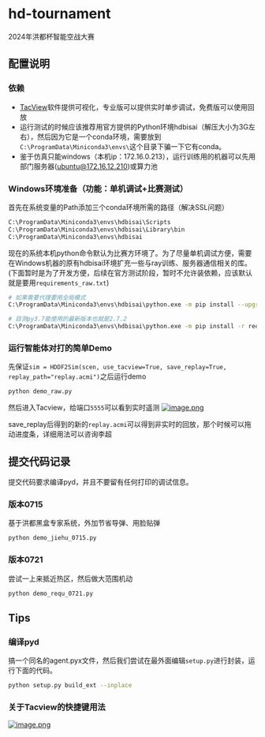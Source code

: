 # hd-tournament
2024年洪都杯智能空战大赛

## 配置说明
### 依赖
- [TacView](https://www.tacview.net/download/latest/en/)软件提供可视化，专业版可以提供实时单步调试，免费版可以使用回放
- 运行测试的时候应该推荐用官方提供的Python环境hdbisai（解压大小为3G左右），然后因为它是一个conda环境，需要放到`C:\ProgramData\Miniconda3\envs\`这个目录下骗一下它有conda。
- 鉴于仿真只能windows（本机ip：172.16.0.213），运行训练用的机器可以先用部门服务器(ubuntu@172.16.12.210)或算力池

### Windows环境准备（功能：单机调试+比赛测试）
首先在系统变量的Path添加三个conda环境所需的路径（解决SSL问题）
```sh
C:\ProgramData\Miniconda3\envs\hdbisai\Scripts
C:\ProgramData\Miniconda3\envs\hdbisai\Library\bin
C:\ProgramData\Miniconda3\envs\hdbisai
```
现在的系统本机python命令默认为比赛方环境了。为了尽量单机调试方便，需要在Windows机器的原有hdbisai环境扩充一些与ray训练、服务器通信相关的库。(下面暂时是为了开发方便，后续在官方测试阶段，暂时不允许装依赖，应该默认就是要用`requirements_raw.txt`)
```sh
# 如果需要代理要用全局模式
C:\ProgramData\Miniconda3\envs\hdbisai\python.exe -m pip install --upgrade pip --proxy=127.0.0.1:10809 

# 目测py3.7能使用的最新版本也就是2.7.2
C:\ProgramData\Miniconda3\envs\hdbisai\python.exe -m pip install -r requirements.txt --proxy=127.0.0.1:10809  
```

### 运行智能体对打的简单Demo
先保证`sim = HDDF2Sim(scen, use_tacview=True, save_replay=True, replay_path="replay.acmi")`之后运行demo
```sh
python demo_raw.py
```
然后进入Tacview，给端口`5555`可以看到实时遥测
[![image.png](https://i.postimg.cc/wvjNDhWX/image.png)](https://postimg.cc/GB69Csnt)

save_replay后得到的新的`replay.acmi`可以得到非实时的回放，那个时候可以拖动进度条，详细用法可以咨询李超

## 提交代码记录
提交代码要求编译pyd，并且不要留有任何打印的调试信息。

### 版本0715
基于洪都黑盒专家系统，外加节省导弹、用脸贴弹
```sh
python demo_jiehu_0715.py
```

### 版本0721
尝试一上来抵近热区，然后做大范围机动
```sh
python demo_requ_0721.py
```

## Tips
### 编译pyd
搞一个同名的agent.pyx文件，然后我们尝试在最外面编辑`setup.py`进行封装，运行下面的代码。
```sh
python setup.py build_ext --inplace
```

### 关于Tacview的快捷键用法
[![image.png](https://i.postimg.cc/mg1C4h6G/image.png)](https://postimg.cc/pmxpYVH0)